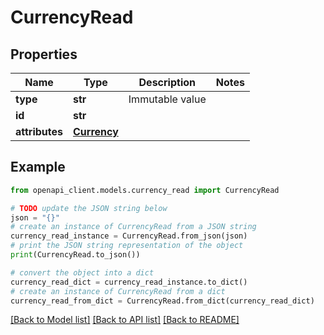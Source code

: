 # CurrencyRead


## Properties

Name | Type | Description | Notes
------------ | ------------- | ------------- | -------------
**type** | **str** | Immutable value | 
**id** | **str** |  | 
**attributes** | [**Currency**](Currency.md) |  | 

## Example

```python
from openapi_client.models.currency_read import CurrencyRead

# TODO update the JSON string below
json = "{}"
# create an instance of CurrencyRead from a JSON string
currency_read_instance = CurrencyRead.from_json(json)
# print the JSON string representation of the object
print(CurrencyRead.to_json())

# convert the object into a dict
currency_read_dict = currency_read_instance.to_dict()
# create an instance of CurrencyRead from a dict
currency_read_from_dict = CurrencyRead.from_dict(currency_read_dict)
```
[[Back to Model list]](../README.md#documentation-for-models) [[Back to API list]](../README.md#documentation-for-api-endpoints) [[Back to README]](../README.md)


